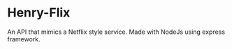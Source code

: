 # Henry-Flix

An API that mimics a Netflix style service. Made with NodeJs using express framework.
